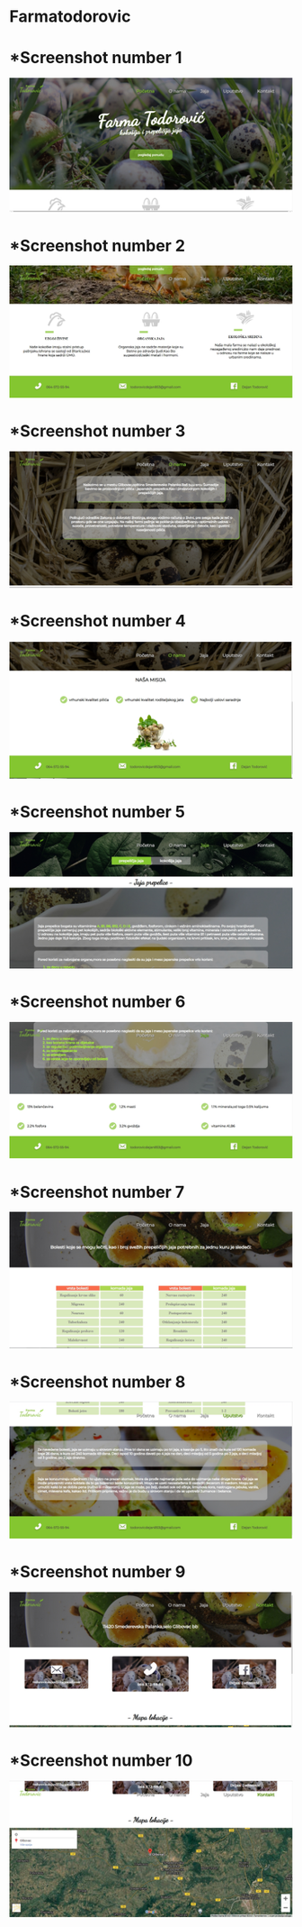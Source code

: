 # Farmatodorovic
<h1>*Screenshot number 1</h1>
<img src="./Screenshots/slika1.jpg" />
<h1>*Screenshot number 2</h1>
<img src="./Screenshots/Slika2.jpg" />
<h1>*Screenshot number 3</h1>
<img src="./Screenshots/Slika3.jpg" />
<h1>*Screenshot number 4</h1>
<img src="./Screenshots/Slika4.jpg" />
<h1>*Screenshot number 5</h1>
<img src="./Screenshots/Slika5.jpg" />
<h1>*Screenshot number 6</h1>
<img src="./Screenshots/Slika6.jpg" />
<h1>*Screenshot number 7</h1>
<img src="./Screenshots/Slika7.jpg" />
<h1>*Screenshot number 8</h1>
<img src="./Screenshots/Slika8.jpg" />
<h1>*Screenshot number 9</h1>
<img src="./Screenshots/Slika9.jpg" />
<h1>*Screenshot number 10</h1>
<img src="./Screenshots/Slika10.jpg" />



